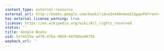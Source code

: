 ```yaml
---
content_type: external-resource
external_url: http://books.google.com/books?id=a3nX48n4oeIC&pg=PAfrontcover
has_external_license_warning: true
license: https://en.wikipedia.org/wiki/All_rights_reserved
status: ''
title: Google Books
uid: 5e74529a-ad78-476a-9059-64708ba90756
wayback_url: ''
---
```

